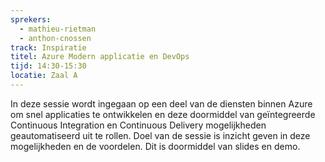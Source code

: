 ```yaml
---
sprekers: 
  - mathieu-rietman
  - anthon-cnossen
track: Inspiratie
titel: Azure Modern applicatie en DevOps
tijd: 14:30-15:30
locatie: Zaal A
---
```

In deze sessie wordt ingegaan op een deel van de diensten binnen Azure om snel applicaties te ontwikkelen en deze doormiddel van geïntegreerde Continuous Integration en Continuous Delivery mogelijkheden geautomatiseerd uit te rollen.
Doel van de sessie is inzicht geven in deze mogelijkheden en de voordelen. Dit is doormiddel van slides en demo.

